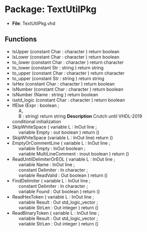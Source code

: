 # Package: TextUtilPkg

- **File**: TextUtilPkg.vhd
## Functions
- IsUpper <font id="function_arguments">(constant Char : character ) </font> <font id="function_return">return boolean </font>
- IsLower <font id="function_arguments">(constant Char : character ) </font> <font id="function_return">return boolean </font>
- to_lower <font id="function_arguments">(constant Char : character ) </font> <font id="function_return">return character </font>
- to_lower <font id="function_arguments">(constant Str : string ) </font> <font id="function_return">return string </font>
- to_upper <font id="function_arguments">(constant Char : character ) </font> <font id="function_return">return character </font>
- to_upper <font id="function_arguments">(constant Str : string ) </font> <font id="function_return">return string </font>
- IsHex <font id="function_arguments">(constant Char : character ) </font> <font id="function_return">return boolean </font>
- IsNumber <font id="function_arguments">(constant Char : character ) </font> <font id="function_return">return boolean </font>
- IsNumber <font id="function_arguments">(Name : string ) </font> <font id="function_return">return boolean </font>
- isstd_logic <font id="function_arguments">(constant Char : character ) </font> <font id="function_return">return boolean </font>
- IfElse <font id="function_arguments">(Expr : boolean ;<br><span style="padding-left:20px"> A,<br><span style="padding-left:20px"> B : string) </font> <font id="function_return">return string </font>
**Description**
Crutch until VHDL-2019 conditional initialization
- SkipWhiteSpace <font id="function_arguments">( variable L     : InOut line ;<br><span style="padding-left:20px"> variable Empty : out   boolean ) </font> <font id="function_return">return ()</font>
- SkipWhiteSpace <font id="function_arguments">(variable L : InOut line) </font> <font id="function_return">return ()</font>
- EmptyOrCommentLine <font id="function_arguments">( variable L                : InOut  line ;<br><span style="padding-left:20px"> variable Empty            : InOut  boolean ;<br><span style="padding-left:20px"> variable MultiLineComment : inout  boolean ) </font> <font id="function_return">return ()</font>
- ReadUntilDelimiterOrEOL <font id="function_arguments">( variable L         : InOut line ;<br><span style="padding-left:20px"> variable Name      : InOut line ;<br><span style="padding-left:20px"> constant Delimiter : In    character ;<br><span style="padding-left:20px"> variable ReadValid : Out   boolean ) </font> <font id="function_return">return ()</font>
- FindDelimiter <font id="function_arguments">( variable L                : InOut line ;<br><span style="padding-left:20px"> constant Delimiter        : In    character ;<br><span style="padding-left:20px"> variable Found            : Out   boolean ) </font> <font id="function_return">return ()</font>
- ReadHexToken <font id="function_arguments">( variable L      : InOut line ;<br><span style="padding-left:20px"> variable Result : Out   std_logic_vector ;<br><span style="padding-left:20px"> variable StrLen : Out   integer ) </font> <font id="function_return">return ()</font>
- ReadBinaryToken <font id="function_arguments">( variable L      : InOut line ;<br><span style="padding-left:20px"> variable Result : Out   std_logic_vector ;<br><span style="padding-left:20px"> variable StrLen : Out   integer ) </font> <font id="function_return">return ()</font>
